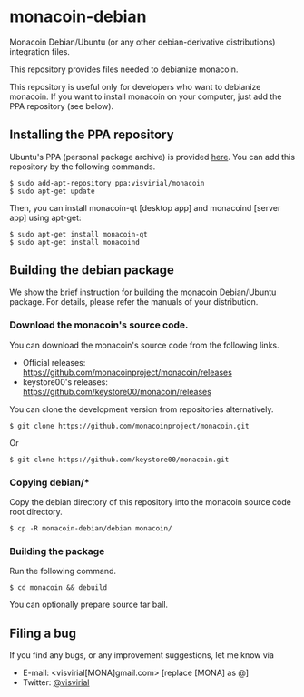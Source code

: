 <!-- vim: set spell: -->
monacoin-debian
===============

Monacoin Debian/Ubuntu (or any other debian-derivative distributions) integration files.

This repository provides files needed to debianize monacoin.

This repository is useful only for developers who want to debianize monacoin.
If you want to install monacoin on your computer,
just add the PPA repository (see below).

Installing the PPA repository
-----------------------------

Ubuntu's PPA (personal package archive) is provided [here](https://launchpad.net/~visvirial/+archive/monacoin).
You can add this repository by the following commands.

    $ sudo add-apt-repository ppa:visvirial/monacoin
    $ sudo apt-get update

Then, you can install monacoin-qt [desktop app] and monacoind [server app] using apt-get:

    $ sudo apt-get install monacoin-qt
    $ sudo apt-get install monacoind

Building the debian package
---------------------------

We show the brief instruction for building the monacoin Debian/Ubuntu package.
For details, please refer the manuals of your distribution.

### Download the monacoin's source code.

You can download the monacoin's source code from the following links.

 * Official releases: https://github.com/monacoinproject/monacoin/releases
 * keystore00's releases: https://github.com/keystore00/monacoin/releases

You can clone the development version from repositories alternatively.

    $ git clone https://github.com/monacoinproject/monacoin.git

Or

    $ git clone https://github.com/keystore00/monacoin.git

### Copying debian/\*

Copy the debian directory of this repository into the monacoin source code root directory.

    $ cp -R monacoin-debian/debian monacoin/

### Building the package

Run the following command.

    $ cd monacoin && debuild

You can optionally prepare source tar ball.

Filing a bug
------------

If you find any bugs, or any improvement suggestions, let me know via

 * E-mail: &lt;visvirial[MONA]gmail.com&gt; [replace [MONA] as @]
 * Twitter: [@visvirial](https://twitter.com/visvirial)





